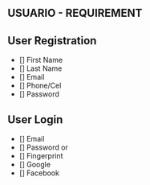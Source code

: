 USUARIO - REQUIREMENT
---------------------------------

## User Registration
- [] First Name
- [] Last Name
- [] Email
- [] Phone/Cel
- [] Password

## User Login
- [] Email
- [] Password 
    or 
- [] Fingerprint
- [] Google
- [] Facebook
   




